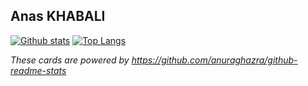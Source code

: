 <!--
**akhabali/akhabali** is a ✨ _special_ ✨ repository because its `README.md` (this file) appears on your GitHub profile.

Here are some ideas to get you started:

- 🔭 I’m currently working on ...
- 🌱 I’m currently learning ...
- 👯 I’m looking to collaborate on ...
- 🤔 I’m looking for help with ...
- 💬 Ask me about ...
- 📫 How to reach me: ...
- 😄 Pronouns: ...
- ⚡ Fun fact: ...
-->
Anas KHABALI
---
[![Github stats](https://github-readme-stats.vercel.app/api?username=akhabali&count_private=true&show_icons=true)](#)
[![Top Langs](https://github-readme-stats.vercel.app/api/top-langs/?username=akhabali&layout=compact)](#)

_These cards are powered by https://github.com/anuraghazra/github-readme-stats_
